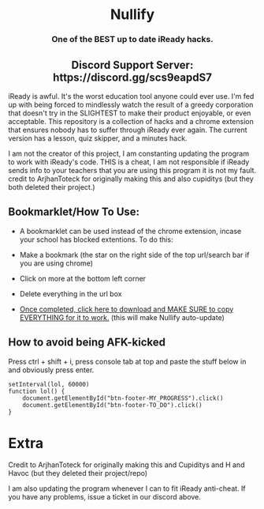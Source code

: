 <h1 align="center">Nullify</h1>
<h3 align="center">One of the BEST up to date iReady hacks.</h3>
<h2 align="center">Discord Support Server: https://discord.gg/scs9eapdS7</h2>

iReady is awful. It's the worst education tool anyone could ever use. I'm fed up with being forced to mindlessly watch the result of a greedy corporation that doesn't try in the SLIGHTEST to make their product enjoyable, or even acceptable. This repository is a collection of hacks and a chrome extension that ensures nobody has to suffer through iReady ever again. The current version has a lesson, quiz skipper, and a minutes hack.

I am not the creator of this project, I am constanting updating the program to work with iReady's code. THIS is a cheat, I am not responsible if iReady sends info to your teachers that you are using this program it is not my fault. credit to ArjhanToteck for originally making this and also cupiditys (but they both deleted their project.) 

## Bookmarklet/How To Use:

- A bookmarklet can be used instead of the chrome extension, incase your school has blocked extentions. To do this:

-   Make a bookmark (the star on the right side of the top url/search bar if you are using chrome)
-   Click on more at the bottom left corner
-    Delete everything in the url box
   - <a href="https://github.com/notplu/iReady-Overload/blob/main/CLICK%20HERE%20TO%20INSTALL/README.txt">Once completed, click here to download and MAKE SURE to copy EVERYTHING for it to work.</a> 
    (this will make Nullify auto-update)
    

## How to avoid being AFK-kicked

Press ctrl + shift + i, press console tab at top and paste the stuff below in and obviously press enter.
```
setInterval(lol, 60000)
function lol() {
    document.getElementById("btn-footer-MY_PROGRESS").click()
    document.getElementById("btn-footer-TO_DO").click()
}
```
# Extra

Credit to ArjhanToteck for originally making this and Cupiditys and H and Havoc (but they deleted their project/repo)

I am also updating the program whenever I can to fit iReady anti-cheat. If you have any problems, issue a ticket in our discord above.
